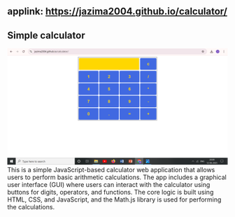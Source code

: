 ## applink: https://jazima2004.github.io/calculator/
## Simple calculator
<img src="calc.png"/>
This is a simple JavaScript-based calculator web application that allows users to perform basic arithmetic calculations. The app includes a graphical user interface (GUI) where users can interact with the calculator using buttons for digits, operators, and functions. The core logic is built using HTML, CSS, and JavaScript, and the Math.js library is used for performing the calculations.


